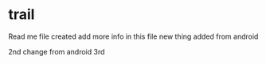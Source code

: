# trail

Read me file created 
add more info in this file
new thing added from android

2nd change from android
3rd